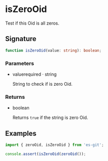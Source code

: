 # isZeroOid

Test if this Oid is all zeros.

## Signature

```ts
function isZeroOid(value: string): boolean;
```

### Parameters

<ul class="param-ul">
  <li class="param-li param-li-root">
    <span class="param-name">value</span><span class="param-required">required</span>&nbsp;·&nbsp;<span class="param-type">string</span>
    <br>
    <p class="param-description">String to check if is zero Oid.</p>
  </li>
</ul>

### Returns

<ul class="param-ul">
  <li class="param-li param-li-root">
    <span class="param-type">boolean</span>
    <br>
    <p class="param-description">Returns  <code>true</code>  if the string is zero Oid.</p>
  </li>
</ul>

## Examples

```ts
import { zeroOid, isZeroOid } from 'es-git';

console.assert(isZeroOid(zeroOid());
```